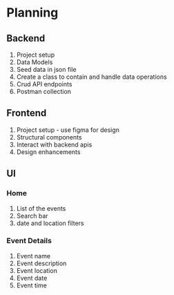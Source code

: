 # Planning

## Backend

1. Project setup
1. Data Models
1. Seed data in json file
1. Create a class to contain and handle data operations
1. Crud API endpoints
1. Postman collection

## Frontend

1. Project setup - use figma for design
1. Structural components
1. Interact with backend apis
1. Design enhancements

## UI

### Home

1. List of the events
1. Search bar
1. date and location filters

### Event Details

1. Event name
1. Event description
1. Event location
1. Event date
1. Event time
